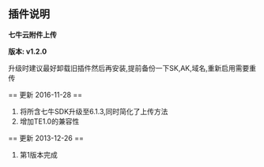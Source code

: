 ## 插件说明 ##

**七牛云附件上传**

**版本: v1.2.0**

升级时建议最好卸载旧插件然后再安装,提前备份一下SK,AK,域名,重新启用需要重传

== 更新 2016-11-28 ==

 1. 将所含七牛SDK升级至6.1.3,同时简化了上传方法
 2. 增加TE1.0的兼容性

== 更新 2013-12-26 ==

 1. 第1版本完成